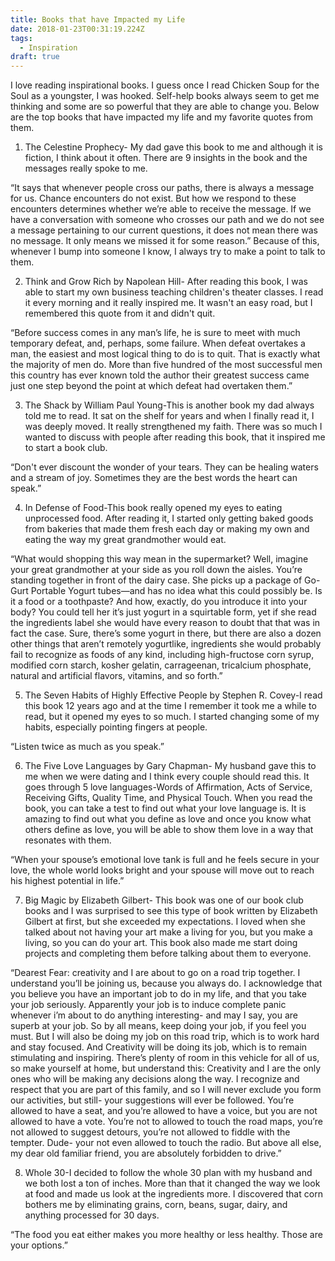```yaml
---
title: Books that have Impacted my Life
date: 2018-01-23T00:31:19.224Z
tags:
  - Inspiration
draft: true
---
```

I love reading inspirational books. I guess once I read Chicken Soup for the Soul as a youngster, I was hooked. Self-help books always seem to get me thinking and some are so powerful that they are able to change you. Below are the top books that have impacted my life and my favorite quotes from them.

1. The Celestine Prophecy- My dad gave this book to me and although it is fiction, I think about it often. There are 9 insights in the book and the messages really spoke to me. 

“It says that whenever people cross our paths, there is always a message for us. Chance encounters do not exist. But how we respond to these encounters determines whether we’re able to receive the message. If we have a conversation with someone who crosses our path and we do not see a message pertaining to our current questions, it does not mean there was no message. It only means we missed it for some reason.” 
Because of this, whenever I bump into someone I know, I always try to make a point to talk to them.

2. Think and Grow Rich by Napolean Hill- After reading this book, I was able to start my own business teaching children's theater classes. I read it every morning and it really inspired me. It wasn't an easy road, but I remembered this quote from it and didn't quit. 

“Before success comes in any man’s life, he is sure to meet with much temporary defeat, and, perhaps, some failure. When defeat overtakes a man, the easiest and most logical thing to do is to quit. That is exactly what the majority of men do. More than five hundred of the most successful men this country has ever known told the author their greatest success came just one step beyond the point at which defeat had overtaken them.”  

3. The Shack by William Paul Young-This is another book my dad always told me to read. It sat on the shelf for years and when I finally read it, I was deeply moved. It really strengthened my faith.  There was so much I wanted to discuss with people after reading this book, that it inspired me to start a book club.

“Don't ever discount the wonder of your tears. They can be healing waters and a stream of joy. Sometimes they are the best words the heart can speak.” 

4. In Defense of Food-This book really opened my eyes to eating unprocessed food. After reading it, I started only getting baked goods from bakeries that made them fresh each day or making my own and eating the way my great grandmother would eat. 

“What would shopping this way mean in the supermarket? Well, imagine your great grandmother at your side as you roll down the aisles. You’re standing together in front of the dairy case. She picks up a package of Go-Gurt Portable Yogurt tubes—and has no idea what this could possibly be. Is it a food or a toothpaste? And how, exactly, do you introduce it into your body? You could tell her it’s just yogurt in a squirtable form, yet if she read the ingredients label she would have every reason to doubt that that was in fact the case. Sure, there’s some yogurt in there, but there are also a dozen other things that aren’t remotely yogurtlike, ingredients she would probably fail to recognize as foods of any kind, including high-fructose corn syrup, modified corn starch, kosher gelatin, carrageenan, tricalcium phosphate, natural and artificial flavors, vitamins, and so forth.” 

5. The Seven Habits of Highly Effective People by Stephen R. Covey-I read this book 12 years ago and at the time I remember it took me a while to read, but it opened my eyes to so much. I started changing some of my habits, especially pointing fingers at people.

“Listen twice as much as you speak.” 

6. The Five Love Languages by Gary Chapman- My husband gave this to me when we were dating and I think every couple should read this. It goes through 5 love languages-Words of Affirmation, Acts of Service, Receiving Gifts, Quality Time, and Physical Touch. When you read the book, you can take a test to find out what your love language is. It is amazing to find out what you define as love and once you know what others define as love, you will be able to show them love in a way that resonates with them. 

“When your spouse’s emotional love tank is full and he feels secure in your love, the whole world looks bright and your spouse will move out to reach his highest potential in life.” 

7. Big Magic by Elizabeth Gilbert- This book was one of our book club books and I was surprised to see this type of book written by Elizabeth Gilbert at first, but she exceeded my expectations. I loved when she talked about not having your art make a living for you, but you make a living, so you can do your art. This book also made me start doing projects and completing them before talking about them to everyone.

“Dearest Fear: creativity and I are about to go on a road trip together. I understand you’ll be joining us, because you always do.  I acknowledge that you believe you have an important job to do in my life, and that you take your job seriously. Apparently your job is to induce complete panic whenever i’m about to do anything interesting- and may I say, you are superb at your job. So by all means, keep doing your job, if you feel you must. But I will also be doing my job on this road trip, which is to work hard and stay focused. And Creativity will be doing its job, which is to remain stimulating and inspiring. There’s plenty of room in this vehicle for all of us, so make yourself at home, but understand this: Creativity and I are the only ones who will be making any decisions along the way. I recognize and respect that you are part of this family, and so I will never exclude you form our activities, but still- your suggestions will ever be followed. You’re allowed to have a seat, and you’re allowed to have a voice, but you are not allowed to have a vote. You’re not to allowed to touch the road maps, you’re not allowed to suggest detours, you’re not allowed to fiddle with the tempter. Dude- your not even allowed to touch the radio. But above all else, my dear old familiar friend, you are absolutely forbidden to drive.” 

8. Whole 30-I decided to follow the whole 30 plan with my husband and we both lost a ton of inches. More than that it changed the way we look at food and made us look at the ingredients more. I discovered that corn bothers me by eliminating grains, corn, beans, sugar, dairy, and anything processed for 30 days.

“The food you eat either makes you more healthy or less healthy. Those are your options.”
